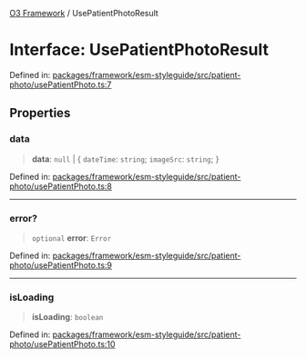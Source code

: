 [O3 Framework](../API.md) / UsePatientPhotoResult

# Interface: UsePatientPhotoResult

Defined in: [packages/framework/esm-styleguide/src/patient-photo/usePatientPhoto.ts:7](https://github.com/UjjawalPrabhat/openmrs-esm-core/blob/main/packages/framework/esm-styleguide/src/patient-photo/usePatientPhoto.ts#L7)

## Properties

### data

> **data**: `null` \| \{ `dateTime`: `string`; `imageSrc`: `string`; \}

Defined in: [packages/framework/esm-styleguide/src/patient-photo/usePatientPhoto.ts:8](https://github.com/UjjawalPrabhat/openmrs-esm-core/blob/main/packages/framework/esm-styleguide/src/patient-photo/usePatientPhoto.ts#L8)

***

### error?

> `optional` **error**: `Error`

Defined in: [packages/framework/esm-styleguide/src/patient-photo/usePatientPhoto.ts:9](https://github.com/UjjawalPrabhat/openmrs-esm-core/blob/main/packages/framework/esm-styleguide/src/patient-photo/usePatientPhoto.ts#L9)

***

### isLoading

> **isLoading**: `boolean`

Defined in: [packages/framework/esm-styleguide/src/patient-photo/usePatientPhoto.ts:10](https://github.com/UjjawalPrabhat/openmrs-esm-core/blob/main/packages/framework/esm-styleguide/src/patient-photo/usePatientPhoto.ts#L10)
